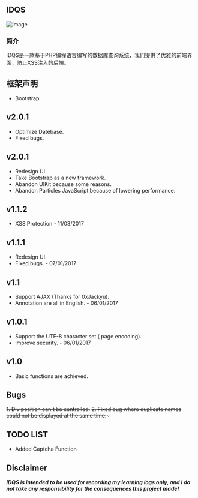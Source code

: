 ## IDQS
![image](https://raw.githubusercontent.com/polichan/IDQS/master/screenshot.png)

### 简介
IDQS是一款基于PHP编程语言编写的数据库查询系统，我们提供了优雅的前端界面，防止XSS注入的后端。

## 框架声明
- Bootstrap

## v2.0.1
* Optimize Datebase.
* Fixed bugs.

## v2.0.1
* Redesign UI.
* Take Bootstrap as a new framework.
* Abandon UIKit because some reasons.
* Abandon Particles JavaScript because of lowering performance.

## v1.1.2
* XSS Protection - 11/03/2017

## v1.1.1
* Redesign UI.
* Fixed bugs. - 07/01/2017

## v1.1
*  Support AJAX (Thanks for 0xJackyu).
* Annotation are all in English. - 06/01/2017

## v1.0.1
* Support the UTF-8 character set ( page encoding).
*  Improve security. - 06/01/2017

## v1.0
*  Basic functions are achieved.

## Bugs
~~1. Div position can't be controlled.~~
~~2. Fixed bug where duplicate names could not be displayed at the same time.~~~

## TODO LIST
* Added Captcha Function


## Disclaimer
***IDQS is intended to be used for recording my learning logs only, and I do not take any responsibility for the consequences this project made!***

